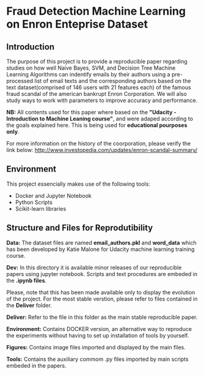 
# Fraud Detection Machine Learning on Enron Enteprise Dataset

## Introduction

The purpose of this project is to provide a reproducible paper regarding studies on how well Naive Bayes, SVM, and Decision Tree Machine Learning Algorithms can indentify emails by their authors using a pre-processed list of email texts and the corresponding authors based on the text dataset(comprised of 146 users with 21 features each) of the famous fraud scandal of the american bankrupt Enron Corporation. We will also study ways to work with parameters to improve accuracy and performance.

**NB:** All contents used for this paper where based on the **"Udacity - Introduction to Machine Leaning course"**, and were adaped according to the goals explained here. This is being used for **educational pourposes only**.

For more information on the history of the coorporation, please verify the link below: 
http://www.investopedia.com/updates/enron-scandal-summary/

## Environment
This project essencially makes use of the following tools:
* Docker and Jupyter Notebook
* Python Scripts
* Scikit-learn libraries

## Structure and Files for Reprodutibility
**Data:** The dataset files are named **email_authors.pkl** and **word_data** which has been developed by Katie Malone for Udacity machine learning training course.

**Dev:** In this directory it is available minor releases of our reproducible papers using jupyter notebook. Scripts and text procedures are embeded in the **.ipynb files**. 

Please, note that this has been made available only to display the evolution of the project. For the most stable verstion, please refer to files contained in the **Deliver** folder.

**Deliver:** Refer to the file in this folder as the main stable reproducible paper. 

**Environment:** Contains DOCKER version, an alternative way to reproduce the experiments without having to set up installation of tools by yourself. 

**Figures:** Contains image files imported and displayed by the main files.

**Tools:** Contains the auxiliary commom .py files imported by main scripts embeded in the papers.








